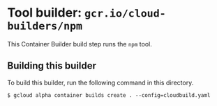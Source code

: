 # Tool builder: `gcr.io/cloud-builders/npm`

This Container Builder build step runs the `npm` tool.

## Building this builder

To build this builder, run the following command in this directory.

    $ gcloud alpha container builds create . --config=cloudbuild.yaml
